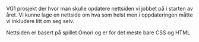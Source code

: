 VG1 prosjekt der hvor man skulle opdatere nettsiden vi jobbet på i starten av året. Vi kunne lage en nettside om hva som helst men i oppdateringen måtte vi inkludere litt om seg selv.

Nettsiden er basert på spillet Omori og er for det meste bare CSS og HTML
